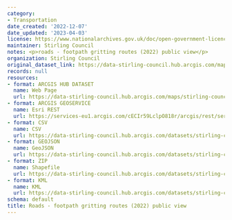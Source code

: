 ```yaml
---
category:
- Transportation
date_created: '2022-12-07'
date_updated: '2023-04-03'
license: https://www.nationalarchives.gov.uk/doc/open-government-licence/version/3/
maintainer: Stirling Council
notes: <p>roads - footpath gritting routes (2022) public view</p>
organization: Stirling Council
original_dataset_link: https://data-stirling-council.hub.arcgis.com/maps/stirling-council::roads-footpath-gritting-routes-2022-public-view
records: null
resources:
- format: ARCGIS HUB DATASET
  name: Web Page
  url: https://data-stirling-council.hub.arcgis.com/maps/stirling-council::roads-footpath-gritting-routes-2022-public-view
- format: ARCGIS GEOSERVICE
  name: Esri REST
  url: https://services-eu1.arcgis.com/cECIr59LclpO818r/arcgis/rest/services/roads_-_footpath_gritting_routes_(2022)_public_view/FeatureServer/7
- format: CSV
  name: CSV
  url: https://data-stirling-council.hub.arcgis.com/datasets/stirling-council::roads-footpath-gritting-routes-2022-public-view.csv?where=1=1&outSR=%7B%22latestWkid%22%3A27700%2C%22wkid%22%3A27700%7D
- format: GEOJSON
  name: GeoJSON
  url: https://data-stirling-council.hub.arcgis.com/datasets/stirling-council::roads-footpath-gritting-routes-2022-public-view.geojson?where=1=1&outSR=%7B%22latestWkid%22%3A27700%2C%22wkid%22%3A27700%7D
- format: ZIP
  name: Shapefile
  url: https://data-stirling-council.hub.arcgis.com/datasets/stirling-council::roads-footpath-gritting-routes-2022-public-view.zip?where=1=1&outSR=%7B%22latestWkid%22%3A27700%2C%22wkid%22%3A27700%7D
- format: KML
  name: KML
  url: https://data-stirling-council.hub.arcgis.com/datasets/stirling-council::roads-footpath-gritting-routes-2022-public-view.kml?where=1=1&outSR=%7B%22latestWkid%22%3A27700%2C%22wkid%22%3A27700%7D
schema: default
title: Roads - footpath gritting routes (2022) public view
---
```

